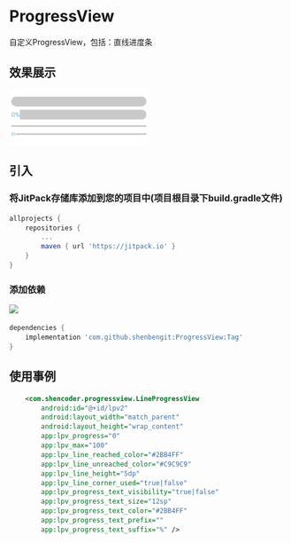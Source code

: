# ProgressView
自定义ProgressView，包括：直线进度条

## 效果展示
<img src="https://github.com/shenbengit/ProgressView/blob/master/screenshots/LineProgressView.gif" alt="动图演示效果" width="250px">

## 引入

### 将JitPack存储库添加到您的项目中(项目根目录下build.gradle文件)
```gradle
allprojects {
    repositories {
        ...
        maven { url 'https://jitpack.io' }
    }
}
```
### 添加依赖
[![](https://jitpack.io/v/shenbengit/ProgressView.svg)](https://jitpack.io/#shenbengit/ProgressView)
```gradle
dependencies {
    implementation 'com.github.shenbengit:ProgressView:Tag'
}
```

## 使用事例

```xml
    <com.shencoder.progressview.LineProgressView
        android:id="@+id/lpv2"
        android:layout_width="match_parent"
        android:layout_height="wrap_content"
        app:lpv_progress="0"
        app:lpv_max="100"
        app:lpv_line_reached_color="#2BB4FF"
        app:lpv_line_unreached_color="#C9C9C9"
        app:lpv_line_height="5dp"
        app:lpv_line_corner_used="true|false"
        app:lpv_progress_text_visibility="true|false"
        app:lpv_progress_text_size="12sp"
        app:lpv_progress_text_color="#2BB4FF"
        app:lpv_progress_text_prefix=""
        app:lpv_progress_text_suffix="%" />
```
